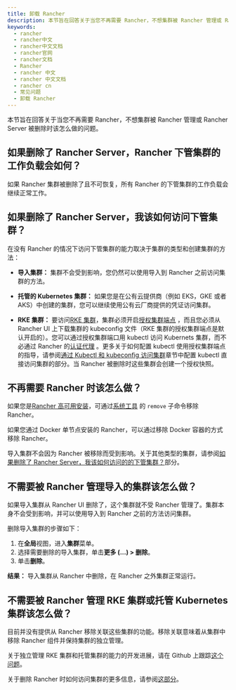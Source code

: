 ```yaml
---
title: 卸载 Rancher
description: 本节旨在回答关于当您不再需要 Rancher，不想集群被 Rancher 管理或 Rancher Server 被删除时该怎么做的问题。
keywords:
  - rancher
  - rancher中文
  - rancher中文文档
  - rancher官网
  - rancher文档
  - Rancher
  - rancher 中文
  - rancher 中文文档
  - rancher cn
  - 常见问题
  - 卸载 Rancher
---
```


本节旨在回答关于当您不再需要 Rancher，不想集群被 Rancher 管理或 Rancher Server 被删除时该怎么做的问题。

## 如果删除了 Rancher Server，Rancher 下管集群的工作负载会如何？

如果 Rancher 集群被删除了且不可恢复，所有 Rancher 的下管集群的工作负载会继续正常工作。

## 如果删除了 Rancher Server，我该如何访问下管集群？

在没有 Rancher 的情况下访问下管集群的能力取决于集群的类型和创建集群的方法：

- **导入集群：** 集群不会受到影响，您仍然可以使用导入到 Rancher 之前访问集群的方法。

- **托管的 Kubernetes 集群：** 如果您是在公有云提供商（例如 EKS，GKE 或者 AKS）中创建的集群，您可以继续使用公有云厂商提供的凭证访问集群。

- **RKE 集群：** 要访问[RKE 集群](/docs/rancher2.5/cluster-provisioning/rke-clusters/)，集群必须开启[授权集群端点](/docs/rancher2.5/overview/architecture/) ，而且您必须从 Rancher UI 上下载集群的 kubeconfig 文件（RKE 集群的授权集群端点是默认开启的）。您可以通过授权集群端口用 kubectl 访问 Kubernets 集群，而不必通过 Rancher 的[认证代理](/docs/rancher2.5/overview/architecture/) 。更多关于如何配置 kubectl 使用授权集群端点的指导，请参阅[通过 Kubectl 和 kubeconfig 访问集群](/docs/rancher2.5/cluster-admin/cluster-access/kubectl/)章节中配置 kubectl 直接访问集群的部分。当 Rancher 被删除时这些集群会创建一个授权快照。

## 不再需要 Rancher 时该怎么做？

如果您是[Rancher 高可用安装](/docs/rancher2.5/installation/install-rancher-on-k8s/)，可通过[系统工具](/docs/rancher2.5/system-tools/) 的 `remove` 子命令移除 Rancher。

如果您通过 Docker 单节点安装的 Rancher，可以通过移除 Docker 容器的方式移除 Rancher。

导入集群不会因为 Rancher 被移除而受到影响。关于其他类型的集群，请参阅[如果删除了 Rancher Server，我该如何访问的的下管集群？](##如果删除了-rancher-server，我该如何访问下管集群？)部分。

## 不需要被 Rancher 管理导入的集群该怎么做？

如果导入集群从 Rancher UI 删除了，这个集群就不受 Rancher 管理了。集群本身不会受到影响，并可以使用导入到 Rancher 之前的方法访问集群。

删除导入集群的步骤如下：

1. 在**全局**视图，进入**集群**菜单。
2. 选择需要删除的导入集群，单击**更多 (...) > 删除**。
3. 单击**删除**。

**结果：** 导入集群从 Rancher 中删除，在 Rancher 之外集群正常运行。

## 不需要被 Rancher 管理 RKE 集群或托管 Kubernetes 集群该怎么做？

目前并没有提供从 Rancher 移除关联这些集群的功能。移除关联意味着从集群中移除 Rancher 组件并保持集群的独立管理。

关于独立管理 RKE 集群和托管集群的能力的开发进展，请在 Github 上跟踪[这个问题](https://github.com/rancher/rancher/issues/25234)。

关于删除 Rancher 时如何访问集群的更多信息，请参阅[这部分](#如果删除了-rancher-server，我该如何访问的的下管集群？)。
